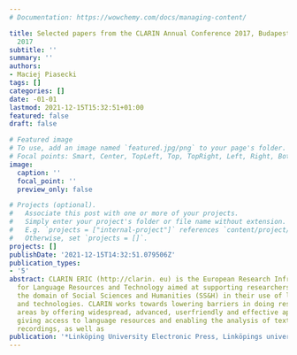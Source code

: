 ```yaml
---
# Documentation: https://wowchemy.com/docs/managing-content/

title: Selected papers from the CLARIN Annual Conference 2017, Budapest, 18--20 September
  2017
subtitle: ''
summary: ''
authors:
- Maciej Piasecki
tags: []
categories: []
date: -01-01
lastmod: 2021-12-15T15:32:51+01:00
featured: false
draft: false

# Featured image
# To use, add an image named `featured.jpg/png` to your page's folder.
# Focal points: Smart, Center, TopLeft, Top, TopRight, Left, Right, BottomLeft, Bottom, BottomRight.
image:
  caption: ''
  focal_point: ''
  preview_only: false

# Projects (optional).
#   Associate this post with one or more of your projects.
#   Simply enter your project's folder or file name without extension.
#   E.g. `projects = ["internal-project"]` references `content/project/deep-learning/index.md`.
#   Otherwise, set `projects = []`.
projects: []
publishDate: '2021-12-15T14:32:51.079506Z'
publication_types:
- '5'
abstract: CLARIN ERIC (http://clarin. eu) is the European Research Infrastructure
  for Language Resources and Technology aimed at supporting researchers mostly from
  the domain of Social Sciences and Humanities (SS&H) in their use of language data
  and technologies. CLARIN works towards lowering barriers in doing research in those
  areas by offering widespread, advanced, userfriendly and effective applications
  giving access to language resources and enabling the analysis of textual data, speech
  recordings, as well as
publication: '*Linköping University Electronic Press, Linköpings universitet*'
---
```

